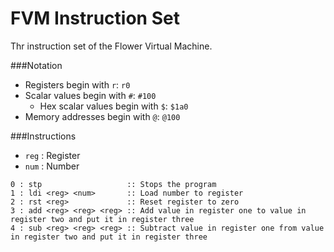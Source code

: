 # FVM Instruction Set
Thr instruction set of the Flower Virtual Machine.

###Notation
* Registers begin with `r`: `r0`
* Scalar values begin with `#`: `#100`
  * Hex scalar values begin with `$`: `$1a0`
* Memory addresses begin with `@`: `@100`

###Instructions
* `reg` : Register
* `num` : Number

```fvm
0 : stp                   :: Stops the program
1 : ldi <reg> <num>       :: Load number to register
2 : rst <reg>             :: Reset register to zero
3 : add <reg> <reg> <reg> :: Add value in register one to value in register two and put it in register three
4 : sub <reg> <reg> <reg> :: Subtract value in register one from value in register two and put it in register three
```
